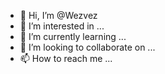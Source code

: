 - 👋 Hi, I’m @Wezvez
- 👀 I’m interested in ...
- 🌱 I’m currently learning ...
- 💞️ I’m looking to collaborate on ...
- 📫 How to reach me ...

<!---
Wezvez/Wezvez is a ✨ special ✨ repository because its `README.md` (this file) appears on your GitHub profile.
You can click the Preview link to take a look at your changes.
--->
